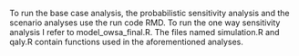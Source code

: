 To run the base case analysis, the probabilistic sensitivity analysis and the scenario analyses use the run code RMD. To run the one way sensitivity analysis I refer to model_owsa_final.R. The files named simulation.R and qaly.R 
contain functions used in the aforementioned analyses. 

